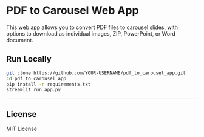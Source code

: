 # PDF to Carousel Web App

This web app allows you to convert PDF files to carousel slides, with options to download as individual images, ZIP, PowerPoint, or Word document.

## Run Locally

```bash
git clone https://github.com/YOUR-USERNAME/pdf_to_carousel_app.git
cd pdf_to_carousel_app
pip install -r requirements.txt
streamlit run app.py
```

---

## License
MIT License
